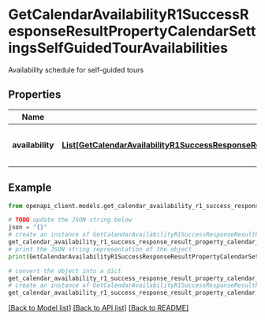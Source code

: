 # GetCalendarAvailabilityR1SuccessResponseResultPropertyCalendarSettingsSelfGuidedTourAvailabilities

Availability schedule for self-guided tours

## Properties

Name | Type | Description | Notes
------------ | ------------- | ------------- | -------------
**availability** | [**List[GetCalendarAvailabilityR1SuccessResponseResultPropertyCalendarSettingsSelfGuidedTourAvailabilitiesAvailabilityInner]**](GetCalendarAvailabilityR1SuccessResponseResultPropertyCalendarSettingsSelfGuidedTourAvailabilitiesAvailabilityInner.md) | List of self-guided tour availability slots | [optional] 

## Example

```python
from openapi_client.models.get_calendar_availability_r1_success_response_result_property_calendar_settings_self_guided_tour_availabilities import GetCalendarAvailabilityR1SuccessResponseResultPropertyCalendarSettingsSelfGuidedTourAvailabilities

# TODO update the JSON string below
json = "{}"
# create an instance of GetCalendarAvailabilityR1SuccessResponseResultPropertyCalendarSettingsSelfGuidedTourAvailabilities from a JSON string
get_calendar_availability_r1_success_response_result_property_calendar_settings_self_guided_tour_availabilities_instance = GetCalendarAvailabilityR1SuccessResponseResultPropertyCalendarSettingsSelfGuidedTourAvailabilities.from_json(json)
# print the JSON string representation of the object
print(GetCalendarAvailabilityR1SuccessResponseResultPropertyCalendarSettingsSelfGuidedTourAvailabilities.to_json())

# convert the object into a dict
get_calendar_availability_r1_success_response_result_property_calendar_settings_self_guided_tour_availabilities_dict = get_calendar_availability_r1_success_response_result_property_calendar_settings_self_guided_tour_availabilities_instance.to_dict()
# create an instance of GetCalendarAvailabilityR1SuccessResponseResultPropertyCalendarSettingsSelfGuidedTourAvailabilities from a dict
get_calendar_availability_r1_success_response_result_property_calendar_settings_self_guided_tour_availabilities_from_dict = GetCalendarAvailabilityR1SuccessResponseResultPropertyCalendarSettingsSelfGuidedTourAvailabilities.from_dict(get_calendar_availability_r1_success_response_result_property_calendar_settings_self_guided_tour_availabilities_dict)
```
[[Back to Model list]](../README.md#documentation-for-models) [[Back to API list]](../README.md#documentation-for-api-endpoints) [[Back to README]](../README.md)


